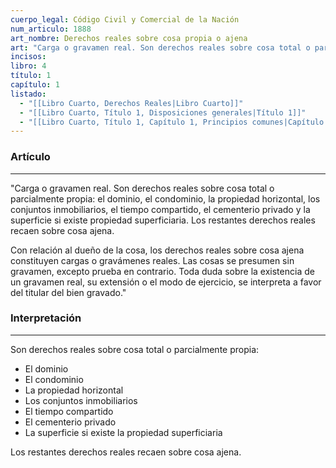 ```yaml
---
cuerpo_legal: Código Civil y Comercial de la Nación
num_articulo: 1888
art_nombre: Derechos reales sobre cosa propia o ajena
art: "Carga o gravamen real. Son derechos reales sobre cosa total o parcialmente propia: el dominio, el condominio, la propiedad horizontal, los conjuntos inmobiliarios, el tiempo compartido, el cementerio privado y la superficie si existe propiedad superficiaria. Los restantes derechos reales recaen sobre cosa ajena.  Con relación al dueño de la cosa, los derechos reales sobre cosa ajena constituyen cargas o gravámenes reales. Las cosas se presumen sin gravamen, excepto prueba en contrario. Toda duda sobre la existencia de un gravamen real, su extensión o el modo de ejercicio, se interpreta a favor del titular del bien gravado."
incisos: 
libro: 4
título: 1
capítulo: 1
listado:
  - "[[Libro Cuarto, Derechos Reales|Libro Cuarto]]"
  - "[[Libro Cuarto, Título 1, Disposiciones generales|Título 1]]"
  - "[[Libro Cuarto, Título 1, Capítulo 1, Principios comunes|Capítulo 1]]"
---
```

### Artículo
---
"Carga o gravamen real. Son derechos reales sobre cosa total o parcialmente propia: el dominio, el condominio, la propiedad horizontal, los conjuntos inmobiliarios, el tiempo compartido, el cementerio privado y la superficie si existe propiedad superficiaria. Los restantes derechos reales recaen sobre cosa ajena.

Con relación al dueño de la cosa, los derechos reales sobre cosa ajena constituyen cargas o gravámenes reales. Las cosas se presumen sin gravamen, excepto prueba en contrario. Toda duda sobre la existencia de un gravamen real, su extensión o el modo de ejercicio, se interpreta a favor del titular del bien gravado."


### Interpretación
---
Son derechos reales sobre cosa total o parcialmente propia: 
* El dominio
* El condominio
* La propiedad horizontal
* Los conjuntos inmobiliarios
* El tiempo compartido
* El cementerio privado
* La superficie si existe la propiedad superficiaria

Los restantes derechos reales recaen sobre cosa ajena.